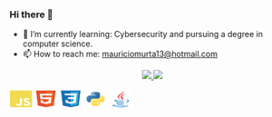 ### Hi there 👋

- 🌱 I’m currently learning: Cybersecurity and pursuing a degree in computer science.
- 📫 How to reach me: mauriciomurta13@hotmail.com

<div align="center">
  <a href="https://github.com/MMPodesta">
  <img height="200em" src="https://github-readme-stats.vercel.app/api?username=ahmedsaheed&show_icons=true&theme=dracula&include_all_commits=true&count_private=true"/>
  <img height="200em" src="https://github-readme-stats.vercel.app/api/top-langs/?username=MMPodesta&langs_count=7&theme=dracula"/></a>
</div>

<div style="display: inline_block"><br>
  <img align="center" alt="Mauricio-Js" height="30" width="40" src="https://raw.githubusercontent.com/devicons/devicon/master/icons/javascript/javascript-plain.svg">
  <img align="center" alt="Mauricio-HTML" height="30" width="40" src="https://raw.githubusercontent.com/devicons/devicon/master/icons/html5/html5-original.svg">
  <img align="center" alt="Mauricio-CSS" height="30" width="40" src="https://raw.githubusercontent.com/devicons/devicon/master/icons/css3/css3-original.svg">
  <img align="center" alt="Mauricio-Python" height="30" width="40" src="https://raw.githubusercontent.com/devicons/devicon/master/icons/python/python-original.svg">
  <img align="center" alt="Mauricio-Python" height="30" width="40" src="https://raw.githubusercontent.com/devicons/devicon/master/icons/java/java-original.svg">
</div>
